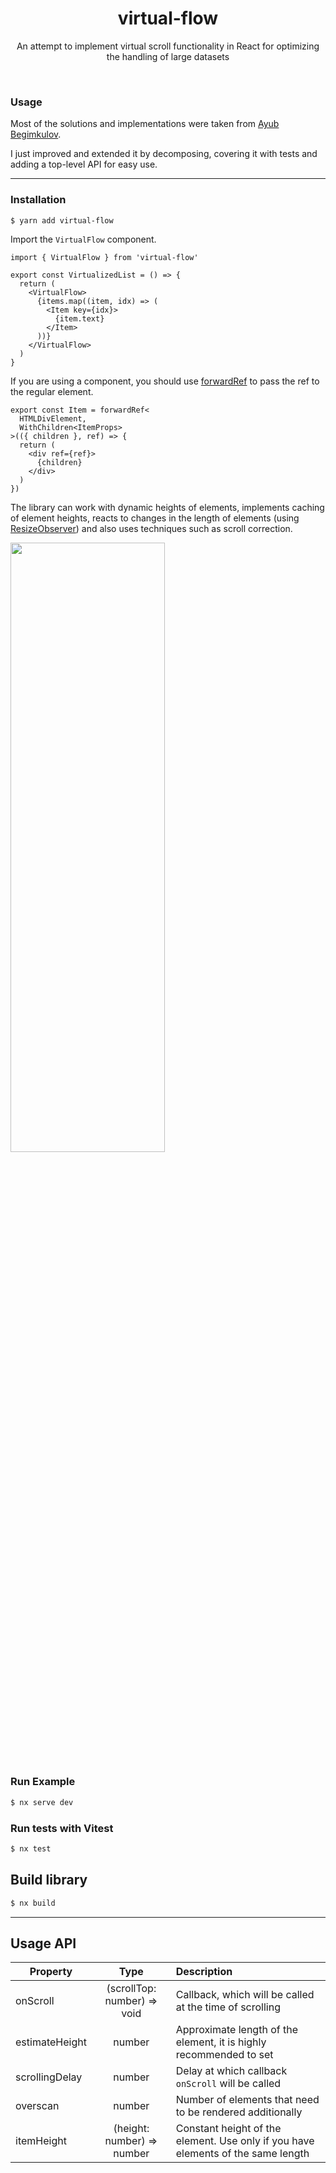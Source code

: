 <h1 align="center">
virtual-flow
</h1>
<p align="center">
    An attempt to implement virtual scroll functionality in React for optimizing the handling of large datasets
<p>
<br/>

### Usage

Most of the solutions and implementations were taken from [Ayub Begimkulov](https://github.com/Ayub-Begimkulov/youtube-tutorials/blob/master/virtualization-from-scratch/src/examples/DynamicHeight-improved.tsx).

I just improved and extended it by decomposing, covering it with tests and adding a top-level API for easy use.

---

### Installation

```
$ yarn add virtual-flow
```
Import the `VirtualFlow` component.

```tsx
import { VirtualFlow } from 'virtual-flow'

export const VirtualizedList = () => {
  return (
    <VirtualFlow>
      {items.map((item, idx) => (
        <Item key={idx}>
          {item.text}
        </Item>
      ))}
    </VirtualFlow>
  )
}
```

If you are using a component, you should use [forwardRef](https://react.dev/reference/react/forwardRef)
to pass the ref to the regular element.

```tsx
export const Item = forwardRef<
  HTMLDivElement,
  WithChildren<ItemProps>
>(({ children }, ref) => {
  return (
    <div ref={ref}>
      {children}
    </div>
  )
})
```

The library can work with dynamic heights of elements, implements caching of element heights,
reacts to changes in the length of elements (using [ResizeObserver](https://developer.mozilla.org/en-US/docs/Web/API/ResizeObserver)) and also uses techniques such as scroll correction.


<img src="https://github.com/Gearonix/virtual-flow/blob/media/showcase.gif" width="70%" height="50%" />

### Run Example

```sh
$ nx serve dev
```

### Run tests with Vitest
```sh
$ nx test
```

## Build library

```sh
$ nx build
```

---

## Usage API

| Property                                |                   Type                   | Description                           |
| --------------------------------------- | :--------------------------------------: | :--------------------------------------- |
| onScroll                                |            (scrollTop: number) => void           | Callback, which will be called at the time of scrolling               |
| estimateHeight                                   |                  number                  | Approximate length of the element, it is highly recommended to set|
| scrollingDelay                                  |                  number                  | Delay at which callback `onScroll` will be called |
| overscan                                |           number           | Number of elements that need to be rendered additionally |
| itemHeight                |           (height: number) => number            | Constant height of the element. Use only if you have elements of the same length |
